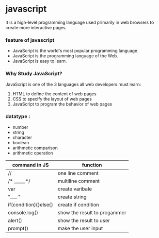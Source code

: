 # javascript
It is a high-level programming language used primarily in web browsers to create more interactive pages.
### feature of javascript
- JavaScript is the world's most popular programming language.
- JavaScript is the programming language of the Web.
- JavaScript is easy to learn.

### Why Study JavaScript?

JavaScript is one of the 3 languages all web developers must learn:

1. HTML to define the content of web pages
2. CSS to specify the layout of web pages
3. JavaScript to program the behavior of web pages

### datatype :
+ number 
+ string
+ character
+ boolean
+ arithmetic comparison
+ arithmetic operation

command in JS        |  function
---------------------|-----------
//                   | one line comment
/* _____*/           | multiline comment
var                  | create varibale
"___ "               | create string
if(condition){}else{}| create if condition
console.log()        | show the result to progammer
alert()              | show the result to user
prompt()             | make the user input 

